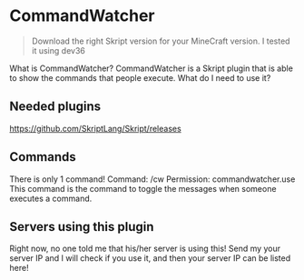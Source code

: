 # CommandWatcher
> Download the right Skript version for your MineCraft version. I tested it using dev36

What is CommandWatcher?
CommandWatcher is a Skript plugin that is able to show the commands that people execute.
What do I need to use it?

## Needed plugins
https://github.com/SkriptLang/Skript/releases

## Commands 
There is only 1 command!
Command: /cw
Permission: commandwatcher.use
This command is the command to toggle the messages when someone executes a command.

## Servers using this plugin
Right now, no one told me that his/her server is using this!
Send my your server IP and I will check if you use it, and then your server IP can be listed here!​
